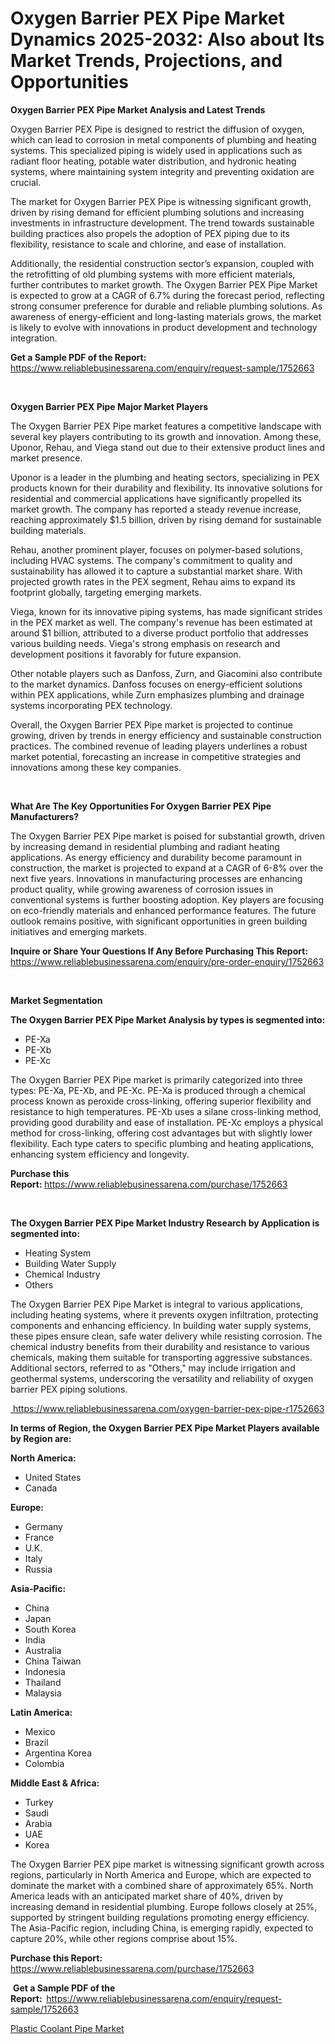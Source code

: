 <p><h1>Oxygen Barrier PEX Pipe Market Dynamics 2025-2032: Also about Its Market Trends, Projections, and Opportunities</h1></p><p><strong>Oxygen Barrier PEX Pipe Market Analysis and Latest Trends</strong></p>
<p><p>Oxygen Barrier PEX Pipe is designed to restrict the diffusion of oxygen, which can lead to corrosion in metal components of plumbing and heating systems. This specialized piping is widely used in applications such as radiant floor heating, potable water distribution, and hydronic heating systems, where maintaining system integrity and preventing oxidation are crucial. </p><p>The market for Oxygen Barrier PEX Pipe is witnessing significant growth, driven by rising demand for efficient plumbing solutions and increasing investments in infrastructure development. The trend towards sustainable building practices also propels the adoption of PEX piping due to its flexibility, resistance to scale and chlorine, and ease of installation. </p><p>Additionally, the residential construction sector’s expansion, coupled with the retrofitting of old plumbing systems with more efficient materials, further contributes to market growth. The Oxygen Barrier PEX Pipe Market is expected to grow at a CAGR of 6.7% during the forecast period, reflecting strong consumer preference for durable and reliable plumbing solutions. As awareness of energy-efficient and long-lasting materials grows, the market is likely to evolve with innovations in product development and technology integration.</p></p>
<p><strong>Get a Sample PDF of the Report:&nbsp;</strong> <a href="https://www.reliablebusinessarena.com/enquiry/request-sample/1752663?utm_campaign=3181&utm_medium=2&utm_source=Github&utm_content=ia&utm_term=06032025&utm_id=oxygen-barrier-pex-pipe">https://www.reliablebusinessarena.com/enquiry/request-sample/1752663</a></p>
<p>&nbsp;</p>
<p><strong>Oxygen Barrier PEX Pipe Major Market Players</strong></p>
<p><p>The Oxygen Barrier PEX Pipe market features a competitive landscape with several key players contributing to its growth and innovation. Among these, Uponor, Rehau, and Viega stand out due to their extensive product lines and market presence.</p><p>Uponor is a leader in the plumbing and heating sectors, specializing in PEX products known for their durability and flexibility. Its innovative solutions for residential and commercial applications have significantly propelled its market growth. The company has reported a steady revenue increase, reaching approximately $1.5 billion, driven by rising demand for sustainable building materials.</p><p>Rehau, another prominent player, focuses on polymer-based solutions, including HVAC systems. The company's commitment to quality and sustainability has allowed it to capture a substantial market share. With projected growth rates in the PEX segment, Rehau aims to expand its footprint globally, targeting emerging markets.</p><p>Viega, known for its innovative piping systems, has made significant strides in the PEX market as well. The company's revenue has been estimated at around $1 billion, attributed to a diverse product portfolio that addresses various building needs. Viega's strong emphasis on research and development positions it favorably for future expansion.</p><p>Other notable players such as Danfoss, Zurn, and Giacomini also contribute to the market dynamics. Danfoss focuses on energy-efficient solutions within PEX applications, while Zurn emphasizes plumbing and drainage systems incorporating PEX technology.</p><p>Overall, the Oxygen Barrier PEX Pipe market is projected to continue growing, driven by trends in energy efficiency and sustainable construction practices. The combined revenue of leading players underlines a robust market potential, forecasting an increase in competitive strategies and innovations among these key companies.</p></p>
<p>&nbsp;</p>
<p><strong>What Are The Key Opportunities For Oxygen Barrier PEX Pipe Manufacturers?</strong></p>
<p><p>The Oxygen Barrier PEX Pipe market is poised for substantial growth, driven by increasing demand in residential plumbing and radiant heating applications. As energy efficiency and durability become paramount in construction, the market is projected to expand at a CAGR of 6-8% over the next five years. Innovations in manufacturing processes are enhancing product quality, while growing awareness of corrosion issues in conventional systems is further boosting adoption. Key players are focusing on eco-friendly materials and enhanced performance features. The future outlook remains positive, with significant opportunities in green building initiatives and emerging markets.</p></p>
<p><strong>Inquire or Share Your Questions If Any Before Purchasing This Report:</strong> <a href="https://www.reliablebusinessarena.com/enquiry/pre-order-enquiry/1752663?utm_campaign=3181&utm_medium=2&utm_source=Github&utm_content=ia&utm_term=06032025&utm_id=oxygen-barrier-pex-pipe">https://www.reliablebusinessarena.com/enquiry/pre-order-enquiry/1752663</a></p>
<p>&nbsp;</p>
<p><strong>Market Segmentation</strong></p>
<p><strong>The Oxygen Barrier PEX Pipe Market Analysis by types is segmented into:</strong></p>
<p><ul><li>PE-Xa</li><li>PE-Xb</li><li>PE-Xc</li></ul></p>
<p><p>The Oxygen Barrier PEX Pipe market is primarily categorized into three types: PE-Xa, PE-Xb, and PE-Xc. PE-Xa is produced through a chemical process known as peroxide cross-linking, offering superior flexibility and resistance to high temperatures. PE-Xb uses a silane cross-linking method, providing good durability and ease of installation. PE-Xc employs a physical method for cross-linking, offering cost advantages but with slightly lower flexibility. Each type caters to specific plumbing and heating applications, enhancing system efficiency and longevity.</p></p>
<p><strong>Purchase this Report:&nbsp;</strong><a href="https://www.reliablebusinessarena.com/purchase/1752663?utm_campaign=3181&utm_medium=2&utm_source=Github&utm_content=ia&utm_term=06032025&utm_id=oxygen-barrier-pex-pipe">https://www.reliablebusinessarena.com/purchase/1752663</a></p>
<p>&nbsp;</p>
<p><strong>The Oxygen Barrier PEX Pipe Market Industry Research by Application is segmented into:</strong></p>
<p><ul><li>Heating System</li><li>Building Water Supply</li><li>Chemical Industry</li><li>Others</li></ul></p>
<p><p>The Oxygen Barrier PEX Pipe Market is integral to various applications, including heating systems, where it prevents oxygen infiltration, protecting components and enhancing efficiency. In building water supply systems, these pipes ensure clean, safe water delivery while resisting corrosion. The chemical industry benefits from their durability and resistance to various chemicals, making them suitable for transporting aggressive substances. Additional sectors, referred to as "Others," may include irrigation and geothermal systems, underscoring the versatility and reliability of oxygen barrier PEX piping solutions.</p></p>
<p><a href="https://www.reliablebusinessarena.com/oxygen-barrier-pex-pipe-r1752663?utm_campaign=3181&utm_medium=2&utm_source=Github&utm_content=ia&utm_term=06032025&utm_id=oxygen-barrier-pex-pipe">&nbsp;https://www.reliablebusinessarena.com/oxygen-barrier-pex-pipe-r1752663</a></p>
<p><strong>In terms of Region, the Oxygen Barrier PEX Pipe Market Players available by Region are:</strong></p>
<p>
    <p> <strong> North America: </strong>
        <ul>
            <li>United States</li>
            <li>Canada</li>
        </ul>
        </p> 
    <p> <strong> Europe: </strong>
        <ul>
            <li>Germany</li>
            <li>France</li>
            <li>U.K.</li>
            <li>Italy</li>
            <li>Russia</li>
        </ul>
        </p> 
    <p> <strong> Asia-Pacific: </strong>
        <ul>
            <li>China</li>
            <li>Japan</li>
            <li>South Korea</li>
            <li>India</li>
            <li>Australia</li>
            <li>China Taiwan</li>
            <li>Indonesia</li>
            <li>Thailand</li>
            <li>Malaysia</li>
        </ul>
        </p> 
    <p> <strong> Latin America: </strong>
        <ul>
            <li>Mexico</li>
            <li>Brazil</li>
            <li>Argentina Korea</li>
            <li>Colombia</li>
        </ul>
        </p> 
    <p> <strong> Middle East & Africa: </strong>
        <ul>
            <li>Turkey</li>
            <li>Saudi</li>
            <li>Arabia</li>
            <li>UAE</li>
            <li>Korea</li>
        </ul>
    </p>
    </p>
<p><p>The Oxygen Barrier PEX pipe market is witnessing significant growth across regions, particularly in North America and Europe, which are expected to dominate the market with a combined share of approximately 65%. North America leads with an anticipated market share of 40%, driven by increasing demand in residential plumbing. Europe follows closely at 25%, supported by stringent building regulations promoting energy efficiency. The Asia-Pacific region, including China, is emerging rapidly, expected to capture 20%, while other regions comprise about 15%.</p></p>
<p><strong>Purchase this Report: </strong><a href="https://www.reliablebusinessarena.com/purchase/1752663?utm_campaign=3181&utm_medium=2&utm_source=Github&utm_content=ia&utm_term=06032025&utm_id=oxygen-barrier-pex-pipe">https://www.reliablebusinessarena.com/purchase/1752663</a></p>
<p>&nbsp;<strong>Get a Sample PDF of the Report:&nbsp;&nbsp;</strong><a href="https://www.reliablebusinessarena.com/enquiry/request-sample/1752663?utm_campaign=3181&utm_medium=2&utm_source=Github&utm_content=ia&utm_term=06032025&utm_id=oxygen-barrier-pex-pipe">https://www.reliablebusinessarena.com/enquiry/request-sample/1752663</a></p>
<p><strong></strong></p>
<p><p><a href="https://github.com/awalinfucci/Market-Research-Report-List-1/blob/main/plastic-coolant-pipe-market.md?utm_campaign=3181&utm_medium=2&utm_source=Github&utm_content=ia&utm_term=06032025&utm_id=oxygen-barrier-pex-pipe">Plastic Coolant Pipe Market</a></p></p>